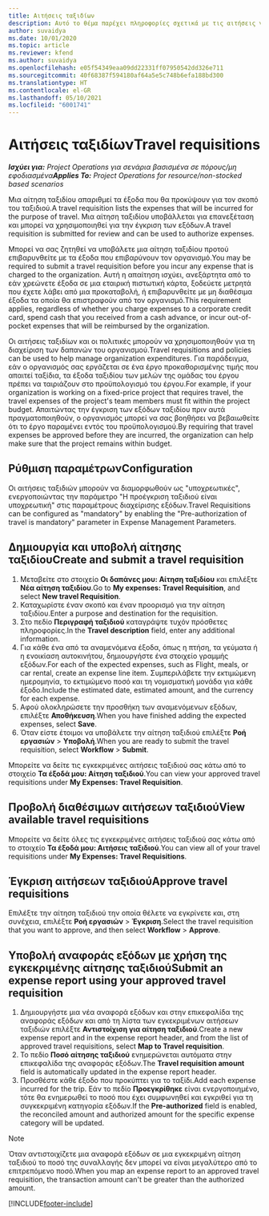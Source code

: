 ```yaml
---
title: Αιτήσεις ταξιδίων
description: Αυτό το θέμα παρέχει πληροφορίες σχετικά με τις αιτήσεις για ταξίδια.
author: suvaidya
ms.date: 10/01/2020
ms.topic: article
ms.reviewer: kfend
ms.author: suvaidya
ms.openlocfilehash: e05f54349eaa09dd22331ff07950542dd326e711
ms.sourcegitcommit: 40f68387f594180af64a5e5c748b6efa188bd300
ms.translationtype: HT
ms.contentlocale: el-GR
ms.lasthandoff: 05/10/2021
ms.locfileid: "6001741"
---
```

# <a name="travel-requisitions"></a><span data-ttu-id="129d6-103">Αιτήσεις ταξιδίων</span><span class="sxs-lookup"><span data-stu-id="129d6-103">Travel requisitions</span></span>

<span data-ttu-id="129d6-104">_**Ισχύει για:** Project Operations για σενάρια βασισμένα σε πόρους/μη εφοδιασμένα_</span><span class="sxs-lookup"><span data-stu-id="129d6-104">_**Applies To:** Project Operations for resource/non-stocked based scenarios_</span></span>

<span data-ttu-id="129d6-105">Μια αίτηση ταξιδίου απαριθμεί τα έξοδα που θα προκύψουν για τον σκοπό του ταξιδιού.</span><span class="sxs-lookup"><span data-stu-id="129d6-105">A travel requisition lists the expenses that will be incurred for the purpose of travel.</span></span> <span data-ttu-id="129d6-106">Μια αίτηση ταξιδίου υποβάλλεται για επανεξέταση και μπορεί να χρησιμοποιηθεί για την έγκριση των εξόδων.</span><span class="sxs-lookup"><span data-stu-id="129d6-106">A travel requisition is submitted for review and can be used to authorize expenses.</span></span>

<span data-ttu-id="129d6-107">Μπορεί να σας ζητηθεί να υποβάλετε μια αίτηση ταξιδίου προτού επιβαρυνθείτε με τα έξοδα που επιβαρύνουν τον οργανισμό.</span><span class="sxs-lookup"><span data-stu-id="129d6-107">You may be required to submit a travel requisition before you incur any expense that is charged to the organization.</span></span> <span data-ttu-id="129d6-108">Αυτή η απαίτηση ισχύει, ανεξάρτητα από το εάν χρεώνετε έξοδα σε μια εταιρική πιστωτική κάρτα, ξοδεύετε μετρητά που έχετε λάβει από μια προκαταβολή, ή επιβαρυνθείτε με μη διαθέσιμα έξοδα τα οποία θα επιστραφούν από τον οργανισμό.</span><span class="sxs-lookup"><span data-stu-id="129d6-108">This requirement applies, regardless of whether you charge expenses to a corporate credit card, spend cash that you received from a cash advance, or incur out-of-pocket expenses that will be reimbursed by the organization.</span></span>

<span data-ttu-id="129d6-109">Οι αιτήσεις ταξιδίων και οι πολιτικές μπορούν να χρησιμοποιηθούν για τη διαχείριση των δαπανών του οργανισμού.</span><span class="sxs-lookup"><span data-stu-id="129d6-109">Travel requisitions and policies can be used to help manage organization expenditures.</span></span> <span data-ttu-id="129d6-110">Για παράδειγμα, εάν ο οργανισμός σας εργάζεται σε ένα έργο προκαθορισμένης τιμής που απαιτεί ταξίδια, τα έξοδα ταξιδίου των μελών της ομάδας του έργου πρέπει να ταιριάζουν στο προϋπολογισμό του έργου.</span><span class="sxs-lookup"><span data-stu-id="129d6-110">For example, if your organization is working on a fixed-price project that requires travel, the travel expenses of the project's team members must fit within the project budget.</span></span> <span data-ttu-id="129d6-111">Απαιτώντας την έγκριση των εξόδων ταξιδίου πριν αυτά πραγματοποιηθούν, ο οργανισμός μπορεί να σας βοηθήσει να βεβαιωθείτε ότι το έργο παραμένει εντός του προϋπολογισμού.</span><span class="sxs-lookup"><span data-stu-id="129d6-111">By requiring that travel expenses be approved before they are incurred, the organization can help make sure that the project remains within budget.</span></span>

## <a name="configuration"></a><span data-ttu-id="129d6-112">Ρύθμιση παραμέτρων</span><span class="sxs-lookup"><span data-stu-id="129d6-112">Configuration</span></span> 

<span data-ttu-id="129d6-113">Οι αιτήσεις ταξιδιών μπορούν να διαμορφωθούν ως "υποχρεωτικές", ενεργοποιώντας την παράμετρο "Η προέγκριση ταξιδιού είναι υποχρεωτική" στις παραμέτρους διαχείρισης εξόδων.</span><span class="sxs-lookup"><span data-stu-id="129d6-113">Travel Requisitions can be configured as "mandatory" by enabling the "Pre-authorization of travel is mandatory" parameter in Expense Management Parameters.</span></span> 

## <a name="create-and-submit-a-travel-requisition"></a><span data-ttu-id="129d6-114">Δημιουργία και υποβολή αίτησης ταξιδίου</span><span class="sxs-lookup"><span data-stu-id="129d6-114">Create and submit a travel requisition</span></span>

1. <span data-ttu-id="129d6-115">Μεταβείτε στο στοιχείο **Οι δαπάνες μου: Αίτηση ταξιδίου** και επιλέξτε **Νέα αίτηση ταξιδίου**.</span><span class="sxs-lookup"><span data-stu-id="129d6-115">Go to **My expenses: Travel Requisition**, and select **New travel Requisition**.</span></span>
2. <span data-ttu-id="129d6-116">Καταχωρίστε έναν σκοπό και έναν προορισμό για την αίτηση ταξιδίου.</span><span class="sxs-lookup"><span data-stu-id="129d6-116">Enter a purpose and destination for the requisition.</span></span>
3. <span data-ttu-id="129d6-117">Στο πεδίο **Περιγραφή ταξιδιού** καταγράψτε τυχόν πρόσθετες πληροφορίες.</span><span class="sxs-lookup"><span data-stu-id="129d6-117">In the  **Travel description** field, enter any additional information.</span></span> 
4. <span data-ttu-id="129d6-118">Για κάθε ένα από τα αναμενόμενα έξοδα, όπως η πτήση, τα γεύματα ή η ενοικίαση αυτοκινήτου, δημιουργήστε ένα στοιχείο γραμμής εξόδων.</span><span class="sxs-lookup"><span data-stu-id="129d6-118">For each of the expected expenses, such as Flight, meals, or car rental, create an expense line item.</span></span> <span data-ttu-id="129d6-119">Συμπεριλάβετε την εκτιμώμενη ημερομηνία, το εκτιμώμενο ποσό και τη νομισματική μονάδα για κάθε έξοδο.</span><span class="sxs-lookup"><span data-stu-id="129d6-119">Include the estimated date, estimated amount, and the currency for each expense.</span></span> 
5. <span data-ttu-id="129d6-120">Αφού ολοκληρώσετε την προσθήκη των αναμενόμενων εξόδων, επιλέξτε **Αποθήκευση**.</span><span class="sxs-lookup"><span data-stu-id="129d6-120">When you have finished adding the expected expenses, select **Save**.</span></span>
6. <span data-ttu-id="129d6-121">Όταν είστε έτοιμοι να υποβάλετε την αίτηση ταξιδιού επιλέξτε **Ροή εργασιών** > **Υποβολή**.</span><span class="sxs-lookup"><span data-stu-id="129d6-121">When you are ready to submit the travel requisition, select **Workflow** > **Submit**.</span></span>

<span data-ttu-id="129d6-122">Μπορείτε να δείτε τις εγκεκριμένες αιτήσεις ταξιδιού σας κάτω από το στοιχείο **Τα έξοδά μου: Αίτηση ταξιδιού**.</span><span class="sxs-lookup"><span data-stu-id="129d6-122">You can view your approved travel requisitions under **My Expenses: Travel Requisition**.</span></span> 

## <a name="view-available-travel-requisitions"></a><span data-ttu-id="129d6-123">Προβολή διαθέσιμων αιτήσεων ταξιδιού</span><span class="sxs-lookup"><span data-stu-id="129d6-123">View available travel requisitions</span></span>

<span data-ttu-id="129d6-124">Μπορείτε να δείτε όλες τις εγκεκριμένες αιτήσεις ταξιδιού σας κάτω από το στοιχείο **Τα έξοδά μου: Αιτήσεις ταξιδιού**.</span><span class="sxs-lookup"><span data-stu-id="129d6-124">You can view all of your travel requisitions under **My Expenses: Travel Requisitions**.</span></span>

## <a name="approve-travel-requisitions"></a><span data-ttu-id="129d6-125">Έγκριση αιτήσεων ταξιδιού</span><span class="sxs-lookup"><span data-stu-id="129d6-125">Approve travel requisitions</span></span>

<span data-ttu-id="129d6-126">Επιλέξτε την αίτηση ταξιδιού την οποία θέλετε να εγκρίνετε και, στη συνέχεια, επιλέξτε **Ροή εργασιών** > **Έγκριση**.</span><span class="sxs-lookup"><span data-stu-id="129d6-126">Select the travel requisition that you want to approve, and then select **Workflow** > **Approve**.</span></span>  

## <a name="submit-an-expense-report-using-your-approved-travel-requisition"></a><span data-ttu-id="129d6-127">Υποβολή αναφοράς εξόδων με χρήση της εγκεκριμένης αίτησης ταξιδιού</span><span class="sxs-lookup"><span data-stu-id="129d6-127">Submit an expense report using your approved travel requisition</span></span>

1. <span data-ttu-id="129d6-128">Δημιουργήστε μια νέα αναφορά εξόδων και στην επικεφαλίδα της αναφοράς εξόδων και από τη λίστα των εγκεκριμένων αιτήσεων ταξιδιών επιλέξτε **Αντιστοίχιση για αίτηση ταξιδιού**.</span><span class="sxs-lookup"><span data-stu-id="129d6-128">Create a new expense report and in the expense report header, and from the list of approved travel requisitions, select **Map to Travel requisition**.</span></span>
2. <span data-ttu-id="129d6-129">Το πεδίο **Ποσό αίτησης ταξιδιού** ενημερώνεται αυτόματα στην επικεφαλίδα της αναφοράς εξόδων.</span><span class="sxs-lookup"><span data-stu-id="129d6-129">The **Travel requisition amount** field is automatically updated in the expense report header.</span></span>
3. <span data-ttu-id="129d6-130">Προσθέστε κάθε έξοδο που προκύπτει για το ταξίδι.</span><span class="sxs-lookup"><span data-stu-id="129d6-130">Add each expense incurred for the trip.</span></span> <span data-ttu-id="129d6-131">Εάν το πεδίο **Προεγκρίθηκε** είναι ενεργοποιημένο, τότε θα ενημερωθεί το ποσό που έχει συμφωνηθεί και εγκριθεί για τη συγκεκριμένη κατηγορία εξόδων.</span><span class="sxs-lookup"><span data-stu-id="129d6-131">If the **Pre-authorized** field is enabled, the reconciled amount and authorized amount for the specific expense category will be updated.</span></span>

> [!NOTE]
> <span data-ttu-id="129d6-132">Όταν αντιστοιχίζετε μια αναφορά εξόδων σε μια εγκεκριμένη αίτηση ταξιδιού το ποσό της συναλλαγής δεν μπορεί να είναι μεγαλύτερο από το επιτρεπόμενο ποσό.</span><span class="sxs-lookup"><span data-stu-id="129d6-132">When you map an expense report to an approved travel requisition, the transaction amount can't be greater than the authorized amount.</span></span> 


[!INCLUDE[footer-include](../includes/footer-banner.md)]